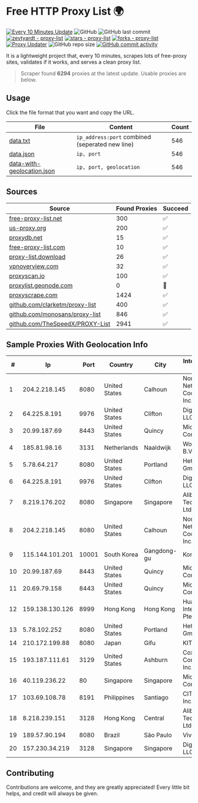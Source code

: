 
# Free HTTP Proxy List 🌍

[![Every 10 Minutes Update](https://github.com/mertguvencli/http-proxy-list/actions/workflows/main.yml/badge.svg?branch=main)](https://github.com/mertguvencli/http-proxy-list/actions/workflows/main.yml)
![GitHub](https://img.shields.io/github/license/mertguvencli/http-proxy-list)
![GitHub last commit](https://img.shields.io/github/last-commit/mertguvencli/http-proxy-list)
[![zevtyardt - proxy-list](https://img.shields.io/static/v1?label=zevtyardt&message=proxy-list&color=blue&logo=github)](https://github.com/zevtyardt/proxy-list "Go to GitHub repo")
[![stars - proxy-list](https://img.shields.io/github/stars/zevtyardt/proxy-list?style=social)](https://github.com/zevtyardt/proxy-list)
[![forks - proxy-list](https://img.shields.io/github/forks/zevtyardt/proxy-list?style=social)](https://github.com/zevtyardt/proxy-list)
[![Proxy Updater](https://github.com/zevtyardt/proxy-list/workflows/Proxy%20Updater/badge.svg)](https://github.com/zevtyardt/proxy-list/actions?query=workflow:"Proxy+Updater")
![GitHub repo size](https://img.shields.io/github/repo-size/zevtyardt/proxy-list)
[![GitHub commit activity](https://img.shields.io/github/commit-activity/m/zevtyardt/proxy-list?logo=commits)](https://github.com/zevtyardt/proxy-list/commits/main)

It is a lightweight project that, every 10 minutes, scrapes lots of free-proxy sites, validates if it works, and serves a clean proxy list.

> Scraper found **6294** proxies at the latest update. Usable proxies are below.

## Usage

Click the file format that you want and copy the URL.

|File|Content|Count|
|----|-------|-----|
|[data.txt](https://raw.githubusercontent.com/mertguvencli/http-proxy-list/main/proxy-list/data.txt)|`ip_address:port` combined (seperated new line)|546|
|[data.json](https://raw.githubusercontent.com/mertguvencli/http-proxy-list/main/proxy-list/data.json)|`ip, port`|546|
|[data-with-geolocation.json](https://raw.githubusercontent.com/mertguvencli/http-proxy-list/main/proxy-list/data-with-geolocation.json)|`ip, port, geolocation`|546|

## Sources

|Source|Found Proxies|Succeed|
|------|-------------|-------|
|[free-proxy-list.net](https://free-proxy-list.net)|300|✅|
|[us-proxy.org](https://www.us-proxy.org)|200|✅|
|[proxydb.net](http://proxydb.net)|15|✅|
|[free-proxy-list.com](https://free-proxy-list.com/?page=&port=&type%5B%5D=http&type%5B%5D=https&up_time=0&search=Search)|10|✅|
|[proxy-list.download](https://www.proxy-list.download/HTTP)|26|✅|
|[vpnoverview.com](https://vpnoverview.com/privacy/anonymous-browsing/free-proxy-servers)|32|✅|
|[proxyscan.io](https://www.proxyscan.io)|100|✅|
|[proxylist.geonode.com](https://proxylist.geonode.com/api/proxy-list?limit=300&page=1&sort_by=lastChecked&sort_type=desc&protocols=http,https)|0|🚫|
|[proxyscrape.com](https://api.proxyscrape.com/v2/?request=displayproxies&protocol=http&timeout=10000&country=all&ssl=all&anonymity=all)|1424|✅|
|[github.com/clarketm/proxy-list](https://raw.githubusercontent.com/clarketm/proxy-list/master/proxy-list-raw.txt)|400|✅|
|[github.com/monosans/proxy-list](https://raw.githubusercontent.com/monosans/proxy-list/main/proxies/http.txt)|846|✅|
|[github.com/TheSpeedX/PROXY-List](https://raw.githubusercontent.com/TheSpeedX/PROXY-List/master/http.txt)|2941|✅|


## Sample Proxies With Geolocation Info

|#|Ip|Port|Country|City|Internet Service Provider|
|-|--|----|-------|----|-------------------------|
|1|204.2.218.145|8080|United States|Calhoun|North Georgia Network Cooperative, Inc.|
|2|64.225.8.191|9976|United States|Clifton|DigitalOcean, LLC|
|3|20.99.187.69|8443|United States|Quincy|Microsoft Corporation|
|4|185.81.98.16|3131|Netherlands|Naaldwijk|WorldStream B.V.|
|5|5.78.64.217|8080|United States|Portland|Hetzner Online GmbH|
|6|64.225.8.191|9976|United States|Clifton|DigitalOcean, LLC|
|7|8.219.176.202|8080|Singapore|Singapore|Alibaba (US) Technology Co., Ltd.|
|8|204.2.218.145|8080|United States|Calhoun|North Georgia Network Cooperative, Inc.|
|9|115.144.101.201|10001|South Korea|Gangdong-gu|Korea Telecom|
|10|20.99.187.69|8443|United States|Quincy|Microsoft Corporation|
|11|20.69.79.158|8443|United States|Quincy|Microsoft Corporation|
|12|159.138.130.126|8999|Hong Kong|Hong Kong|Huawei International Pte. Ltd.|
|13|5.78.102.252|8080|United States|Portland|Hetzner Online GmbH|
|14|210.172.199.88|8080|Japan|Gifu|KITAGATA|
|15|193.187.111.61|3129|United States|Ashburn|Cox Communications Inc.|
|16|40.119.236.22|80|Singapore|Singapore|Microsoft Corporation|
|17|103.69.108.78|8191|Philippines|Santiago|CITI Cableworld Inc.|
|18|8.218.239.151|3128|Hong Kong|Central|Alibaba (US) Technology Co., Ltd.|
|19|189.57.90.194|8080|Brazil|São Paulo|Vivo|
|20|157.230.34.219|3128|Singapore|Singapore|DigitalOcean, LLC|



## Contributing

Contributions are welcome, and they are greatly appreciated! Every
little bit helps, and credit will always be given.

